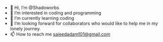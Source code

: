 - 👋 Hi, I’m @Shadoworbs
- 👀 I’m interested in coding and programming
- 🌱 I’m currently learning coding
- 💞️ I’m looking forward for collaborators who would like to help me in my lonely journey.
- 📫 How to reach me saieedadam101@gmail.com

<!---
Shadoworbs/Shadoworbs is a ✨ special ✨ repository because its `README.md` (this file) appears on your GitHub profile.
You can click the Preview link to take a look at your changes.
--->
